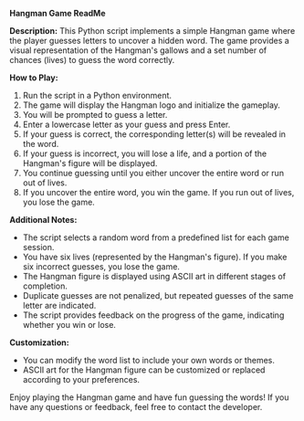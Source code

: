 **Hangman Game ReadMe**

**Description:**
This Python script implements a simple Hangman game where the player guesses letters to uncover a hidden word. The game provides a visual representation of the Hangman's gallows and a set number of chances (lives) to guess the word correctly.

**How to Play:**
1. Run the script in a Python environment.
2. The game will display the Hangman logo and initialize the gameplay.
3. You will be prompted to guess a letter.
4. Enter a lowercase letter as your guess and press Enter.
5. If your guess is correct, the corresponding letter(s) will be revealed in the word.
6. If your guess is incorrect, you will lose a life, and a portion of the Hangman's figure will be displayed.
7. You continue guessing until you either uncover the entire word or run out of lives.
8. If you uncover the entire word, you win the game. If you run out of lives, you lose the game.

**Additional Notes:**
- The script selects a random word from a predefined list for each game session.
- You have six lives (represented by the Hangman's figure). If you make six incorrect guesses, you lose the game.
- The Hangman figure is displayed using ASCII art in different stages of completion.
- Duplicate guesses are not penalized, but repeated guesses of the same letter are indicated.
- The script provides feedback on the progress of the game, indicating whether you win or lose.

**Customization:**
- You can modify the word list to include your own words or themes.
- ASCII art for the Hangman figure can be customized or replaced according to your preferences.

Enjoy playing the Hangman game and have fun guessing the words! If you have any questions or feedback, feel free to contact the developer.
